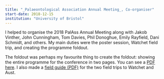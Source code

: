 ```yaml
---
title: "_Palaeontological Association Annual Meeting_, Co-organiser"
start-date: 2018-12-15
institution: "University of Bristol"
---
```

I helped to organise the 2018 PalAss Annual Meeting along with Jakob Vinther,
John Cunningham, Tom Davies, Phil Donoghue, Emily Rayfield, Dani Schmidt, and
others. My main duties were the poster session, Watchet field trip, and creating
the programme foldout.

The foldout was perhaps my favourite thing to create the foldout: showing the
entire programme for the conference in two pages. You can see a [PDF
here](https://k00.fr/xtefmbzp). I also made a [field guide
(PDF)](https://k00.fr/r9a7f3vt) for the
two field trips to Watchet and Aust.
